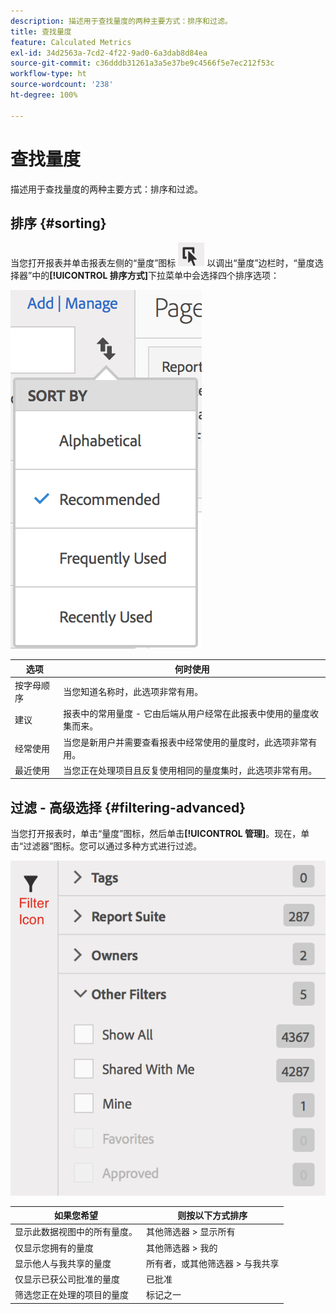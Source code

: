 ```yaml
---
description: 描述用于查找量度的两种主要方式：排序和过滤。
title: 查找量度
feature: Calculated Metrics
exl-id: 34d2563a-7cd2-4f22-9ad0-6a3dab8d84ea
source-git-commit: c36dddb31261a3a5e37be9c4566f5e7ec212f53c
workflow-type: ht
source-wordcount: '238'
ht-degree: 100%

---
```


# 查找量度

描述用于查找量度的两种主要方式：排序和过滤。

## 排序 {#sorting}

当您打开报表并单击报表左侧的“量度”图标 ![](assets/metrics_icon.png) 以调出“量度”边栏时，“量度选择器”中的&#x200B;**[!UICONTROL 排序方式]**&#x200B;下拉菜单中会选择四个排序选项：

![](assets/cm_sort.png)

| 选项 | 何时使用 |
|---|---|
| 按字母顺序 | 当您知道名称时，此选项非常有用。 |
| 建议 | 报表中的常用量度 - 它由后端从用户经常在此报表中使用的量度收集而来。 |
| 经常使用 | 当您是新用户并需要查看报表中经常使用的量度时，此选项非常有用。 |
| 最近使用 | 当您正在处理项目且反复使用相同的量度集时，此选项非常有用。 |

## 过滤 - 高级选择 {#filtering-advanced}

当您打开报表时，单击“量度”图标，然后单击&#x200B;**[!UICONTROL 管理]**。现在，单击“过滤器”图标。您可以通过多种方式进行过滤。

![](assets/cm_advanced_sel.png)

| 如果您希望 | 则按以下方式排序 |
| --- | --- |
| 显示此数据视图中的所有量度。 | 其他筛选器 > 显示所有 |
| 仅显示您拥有的量度 | 其他筛选器 > 我的 |
| 显示他人与我共享的量度 | 所有者，或其他筛选器 > 与我共享 |
| 仅显示已获公司批准的量度 | 已批准 |
| 筛选您正在处理的项目的量度 | 标记之一 |
